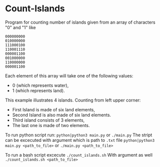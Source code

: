 # Count-Islands
Program for counting number of islands given from an array of characters "0" and "1" like

```
000000000
010000000
111000100 
110001110 
000001100 
001000000 
110000000 
000001100
```

Each element of this array will take one of the following values:
- 0 (which represents water),
- 1 (which represents land).


This example illustrates 4 islands. Counting from left upper corner:
- First Island is made of six land elements,
- Second Island is also made of six land elements.
- Third island consists of 3 elements,
- The last one is made of two elements.

To run python script run: `python|python3 main.py` or `./main.py`
The stript can be excecuted with argument which is path to `.txt` file
  `python|python3 main.py <path_to_file>` or `./main.py <path_to_file>`
  
To run a bash script excecute `./count_islands.sh`
With argument as well `./count_islands.sh <path_to_file>`
